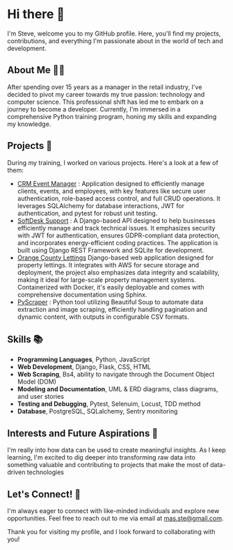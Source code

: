 # Hi there :wave:

I'm Steve, welcome you to my GitHub profile. Here, you'll find my projects, contributions, and everything I'm passionate about in the world of tech and development.

## About Me :man_technologist:
After spending over 15 years as a manager in the retail industry, I've decided to pivot my career towards my true passion: technology and computer science. This professional shift has led me to embark on a journey to become a developer. Currently, I'm immersed in a comprehensive Python training program, honing my skills and expanding my knowledge.

## Projects :wrench:
During my training, I worked on various projects. Here's a look at a few of them:

- [CRM Event Manager](https://github.com/githubstevemas/CRM-Event-Manager) : Application designed to efficiently manage clients, events, and employees, with key features like secure user authentication, role-based access control, and full CRUD operations. It leverages SQLAlchemy for database interactions, JWT for authentication, and pytest for robust unit testing.
- [SoftDesk Support](https://github.com/githubstevemas/SoftDesk-Support) : A Django-based API designed to help businesses efficiently manage and track technical issues. It emphasizes security with JWT for authentication, ensures GDPR-compliant data protection, and incorporates energy-efficient coding practices. The application is built using Django REST Framework and SQLite for development.
- [Orange County Lettings](https://github.com/githubstevemas/Orange-County-Lettings) Django-based web application designed for property lettings. It integrates with AWS for secure storage and deployment, the project also emphasizes data integrity and scalability, making it ideal for large-scale property management systems. Containerized with Docker, it's easily deployable and comes with comprehensive documentation using Sphinx.
- [PyScraper](https://github.com/githubstevemas/PyScraper) : Python tool utilizing Beautiful Soup to automate data extraction and image scraping, efficiently handling pagination and dynamic content, with outputs in configurable CSV formats.



## Skills :books:
- **Programming Languages**, Python, JavaScript
- **Web Development**, Django, Flask, CSS, HTML
- **Web Scraping**, Bs4, ability to navigate through the Document Object Model (DOM)
- **Modeling and Documentation**, UML & ERD diagrams, class diagrams, and user stories
- **Testing and Debugging**, Pytest, Selenuim, Locust, TDD method
- **Database**, PostgreSQL, SQLalchemy, Sentry monitoring

## Interests and Future Aspirations :rocket:
I'm really into how data can be used to create meaningful insights. As I keep learning, I'm excited to dig deeper into transforming raw data into something valuable and contributing to projects that make the most of data-driven technologies
## Let's Connect! :incoming_envelope:
I'm always eager to connect with like-minded individuals and explore new opportunities. Feel free to reach out to me via email at mas.ste@gmail.com.

Thank you for visiting my profile, and I look forward to collaborating with you!
